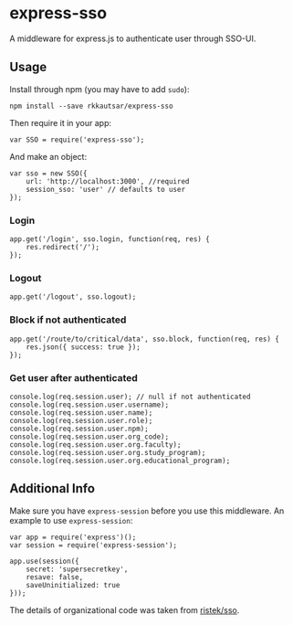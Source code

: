 express-sso
===========

A middleware for express.js to authenticate user through SSO-UI.

## Usage
Install through npm (you may have to add `sudo`):
```
npm install --save rkkautsar/express-sso
```

Then require it in your app:
```
var SSO = require('express-sso');
```

And make an object:
```
var sso = new SSO({
	url: 'http://localhost:3000', //required
	session_sso: 'user' // defaults to user
});
```

### Login
```
app.get('/login', sso.login, function(req, res) {
    res.redirect('/');
});
```

### Logout
```
app.get('/logout', sso.logout);
```

### Block if not authenticated
```
app.get('/route/to/critical/data', sso.block, function(req, res) {
	res.json({ success: true });
});
```

### Get user after authenticated
```
console.log(req.session.user); // null if not authenticated
console.log(req.session.user.username);
console.log(req.session.user.name);
console.log(req.session.user.role);
console.log(req.session.user.npm);
console.log(req.session.user.org_code);
console.log(req.session.user.org.faculty);
console.log(req.session.user.org.study_program);
console.log(req.session.user.org.educational_program);
```

## Additional Info
Make sure you have `express-session` before you use this middleware. An example to use `express-session`:
```
var app = require('express')();
var session = require('express-session');

app.use(session({
    secret: 'supersecretkey',
    resave: false,
    saveUninitialized: true
}));
```

The details of organizational code was taken from [ristek/sso](https://github.com/RistekCSUI/SSO).